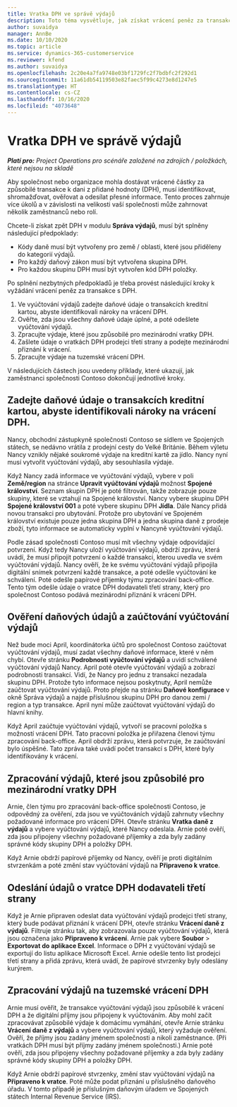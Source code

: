 ```yaml
---
title: Vratka DPH ve správě výdajů
description: Toto téma vysvětluje, jak získat vrácení peněz za transakce způsobilé k dani z přidané hodnoty (DPH).
author: suvaidya
manager: AnnBe
ms.date: 10/10/2020
ms.topic: article
ms.service: dynamics-365-customerservice
ms.reviewer: kfend
ms.author: suvaidya
ms.openlocfilehash: 2c20e4a7fa9748e03bf1729fc2f7bdbfc2f292d1
ms.sourcegitcommit: 11a61db54119503e82faec5f99c4273e8d1247e5
ms.translationtype: HT
ms.contentlocale: cs-CZ
ms.lasthandoff: 10/16/2020
ms.locfileid: "4073648"
---
```

# <a name="vat-recovery-in-expense-management"></a>Vratka DPH ve správě výdajů

_**Platí pro:** Project Operations pro scénáře založené na zdrojích / položkách, které nejsou na skladě_

Aby společnost nebo organizace mohla dostávat vrácené částky za způsobilé transakce k dani z přidané hodnoty (DPH), musí identifikovat, shromažďovat, ověřovat a odesílat přesné informace. Tento proces zahrnuje více úkolů a v závislosti na velikosti vaší společnosti může zahrnovat několik zaměstnanců nebo rolí.

Chcete-li získat zpět DPH v modulu **Správa výdajů**, musí být splněny následující předpoklady:

- Kódy daně musí být vytvořeny pro země / oblasti, které jsou přiděleny do kategorií výdajů.
- Pro každý daňový zákon musí být vytvořena skupina DPH.
- Pro každou skupinu DPH musí být vytvořen kód DPH položky.

Po splnění nezbytných předpokladů je třeba provést následující kroky k vyžádání vrácení peněz za transakce s DPH.

1. Ve vyúčtování výdajů zadejte daňové údaje o transakcích kreditní kartou, abyste identifikovali nároky na vrácení DPH.
2. Ověřte, zda jsou všechny daňové údaje úplné, a poté odešlete vyúčtování výdajů.
3. Zpracujte výdaje, které jsou způsobilé pro mezinárodní vratky DPH.
4. Zašlete údaje o vratkách DPH prodejci třetí strany a podejte mezinárodní přiznání k vrácení.
5. Zpracujte výdaje na tuzemské vrácení DPH.

V následujících částech jsou uvedeny příklady, které ukazují, jak zaměstnanci společnosti Contoso dokončují jednotlivé kroky.

## <a name="enter-tax-information-about-credit-card-transactions-to-identify-eligible-vat-refunds"></a>Zadejte daňové údaje o transakcích kreditní kartou, abyste identifikovali nároky na vrácení DPH.

Nancy, obchodní zástupkyně společnosti Contoso se sídlem ve Spojených státech, se nedávno vrátila z prodejní cesty do Velké Británie. Během výletu Nancy vznikly nějaké soukromé výdaje na kreditní kartě za jídlo. Nancy nyní musí vytvořit vyúčtování výdajů, aby sesouhlasila výdaje.

Když Nancy zadá informace ve vyúčtování výdajů, vybere v poli **Země/region** na stránce **Upravit vyúčtování výdajů** možnost **Spojené království**. Seznam skupin DPH je poté filtrován, takže zobrazuje pouze skupiny, které se vztahují na Spojené království. Nancy vybere skupinu DPH **Spojené království 001** a poté vybere skupinu DPH **Jídla**. Dále Nancy přidá novou transakci pro ubytování. Protože pro ubytování ve Spojeném království existuje pouze jedna skupina DPH a jedna skupina daně z prodeje zboží, tyto informace se automaticky vyplní v Nancyně vyúčtování výdajů.

Podle zásad společnosti Contoso musí mít všechny výdaje odpovídající potvrzení. Když tedy Nancy uloží vyúčtování výdajů, obdrží zprávu, která uvádí, že musí připojit potvrzení o každé transakci, kterou uvedla ve svém vyúčtování výdajů. Nancy ověří, že ke svému vyúčtování výdajů připojila digitální snímek potvrzení každé transakce, a poté odešle vyúčtování ke schválení. Poté odešle papírové příjemky týmu zpracování back-office. Tento tým odešle údaje o vratce DPH dodavateli třetí strany, který pro společnost Contoso podává mezinárodní přiznání k vrácení DPH.

## <a name="verify-tax-information-and-post-an-expense-report"></a>Ověření daňových údajů a zaúčtování vyúčtování výdajů

Než bude moci April, koordinátorka účtů pro společnost Contoso zaúčtovat vyúčtování výdajů, musí zadat všechny daňové informace, které v něm chybí. Otevře stránku **Podrobnosti vyúčtování výdajů** a uvidí schválené vyúčtování výdajů Nancy. April poté otevře vyúčtování výdajů a zobrazí podrobnosti transakcí. Vidí, že Nancy pro jednu z transakcí nezadala skupinu DPH. Protože tyto informace nejsou poskytnuty, April nemůže zaúčtovat vyúčtování výdajů. Proto přejde na stránku **Daňové konfigurace** v okně Správa výdajů a najde příslušnou skupinu DPH pro danou zemi / region a typ transakce. April nyní může zaúčtovat vyúčtování výdajů do hlavní knihy.

Když April zaúčtuje vyúčtování výdajů, vytvoří se pracovní položka s možností vrácení DPH. Tato pracovní položka je přiřazena členovi týmu zpracování back-office. April obdrží zprávu, která potvrzuje, že zaúčtování bylo úspěšné. Tato zpráva také uvádí počet transakcí s DPH, které byly identifikovány k vrácení.

## <a name="process-expenses-that-are-eligible-for-international-vat-recovery"></a>Zpracování výdajů, které jsou způsobilé pro mezinárodní vratky DPH

Arnie, člen týmu pro zpracování back-office společnosti Contoso, je odpovědný za ověření, zda jsou ve vyúčtováních výdajů zahrnuty všechny požadované informace pro vrácení DPH. Otevře stránku **Vratka daně z výdajů** a vybere vyúčtování výdajů, které Nancy odeslala. Arnie poté ověří, zda jsou připojeny všechny požadované příjemky a zda byly zadány správné kódy skupiny DPH a položky DPH.

Když Arnie obdrží papírové příjemky od Nancy, ověří je proti digitálním stvrzenkám a poté změní stav vyúčtování výdajů na **Připraveno k vratce**.

## <a name="send-vat-recovery-data-to-the-third-party-vendor"></a>Odeslání údajů o vratce DPH dodavateli třetí strany

Když je Arnie připraven odeslat data vyúčtování výdajů prodejci třetí strany, který bude podávat přiznání k vrácení DPH, otevře stránku **Vrácení daně z výdajů**. Filtruje stránku tak, aby zobrazovala pouze vyúčtování výdajů, která jsou označena jako **Připraveno k vrácení**. Arnie pak vybere **Soubor** &gt; **Exportovat do aplikace Excel**. Informace o DPH z vyúčtování výdajů se exportují do listu aplikace Microsoft Excel. Arnie odešle tento list prodejci třetí strany a přidá zprávu, která uvádí, že papírové stvrzenky byly odeslány kurýrem.

## <a name="process-expenses-for-domestic-vat-recovery"></a>Zpracování výdajů na tuzemské vrácení DPH

Arnie musí ověřit, že transakce vyúčtování výdajů jsou způsobilé k vrácení DPH a že digitální příjmy jsou připojeny k vyúčtováním. Aby mohl začít zpracovávat způsobilé výdaje k domácímu vymáhání, otevře Arnie stránku **Vrácení daně z výdajů** a vybere vyúčtování výdajů, který vyžaduje ověření. Ověří, že příjmy jsou zadány jménem společnosti a nikoli zaměstnance. (Při vratkách DPH musí být příjmy zadány jménem společnosti.) Arnie poté ověří, zda jsou připojeny všechny požadované příjemky a zda byly zadány správné kódy skupiny DPH a položky DPH.

Když Arnie obdrží papírové stvrzenky, změní stav vyúčtování výdajů na **Připraveno k vratce**. Poté může podat přiznání u příslušného daňového úřadu. V tomto případě je příslušným daňovým úřadem ve Spojených státech Internal Revenue Service (IRS).
